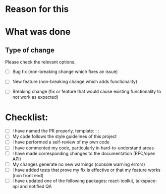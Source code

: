 # Reason for this
<!-- please add the jira ticket link or if that is not available a short description -->
<!-- https://talktala.atlassian.net/browse/<TICKET-NUMBER> -->

# What was done
<!-- this does not replace the documentation that needs to be added either in the code, confluence and etc -->

## Type of change

Please check the relevant options.

- [ ] Bug fix (non-breaking change which fixes an issue)
- [ ] New feature (non-breaking change which adds functionality)
- [ ] Breaking change (fix or feature that would cause existing functionality to not work as expected)


# Checklist:
- [ ] I have named the PR properly, template: <change-type>: <ticket-number>: <description>
- [ ] My code follows the style guidelines of this project
- [ ] I have performed a self-review of my own code
- [ ] I have commented my code, particularly in hard-to-understand areas
- [ ] I have made corresponding changes to the documentation (RFC/open API)
- [ ] My changes generate no new warnings (console warning errors)
- [ ] I have added tests that prove my fix is effective or that my feature works (non front end)
- [ ] I have updated one of the following packages: react-toolkit, talkspace-api and notified QA